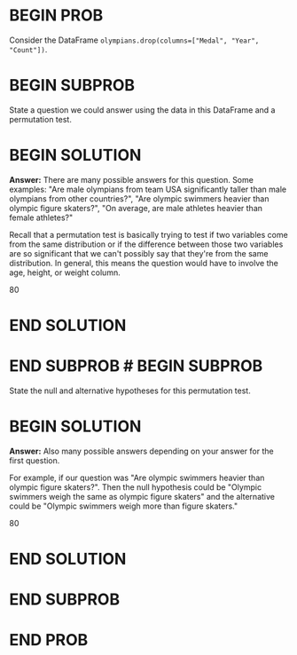 # BEGIN PROB

Consider the DataFrame
`olympians.drop(columns=["Medal", "Year", "Count"])`.

# BEGIN SUBPROB

State a question we could answer using the data in this DataFrame and a
permutation test.

# BEGIN SOLUTION
**Answer:** There are many possible answers for this question. Some examples: "Are male olympians from team USA significantly taller than male olympians from other countries?", "Are olympic swimmers heavier than olympic figure skaters?", "On average, are male athletes heavier than female athletes?"

Recall that a permutation test is basically trying to test if two variables come from the same distribution or if the difference between those two variables are so significant that we can't possibly say that they're from the same distribution. In general, this means the question would have to involve the age, height, or weight column.

<average>80</average>

# END SOLUTION

# END SUBPROB # BEGIN SUBPROB

State the null and alternative hypotheses for this permutation test.

# BEGIN SOLUTION
**Answer:** Also many possible answers depending on your answer for the first question. 

For example, if our question was "Are olympic swimmers heavier than olympic figure skaters?". Then the null hypothesis could be "Olympic swimmers weigh the same as olympic figure skaters" and the alternative could be "Olympic swimmers weigh more than figure skaters."

<average>80</average>

# END SOLUTION

# END SUBPROB

# END PROB